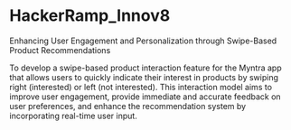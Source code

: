# HackerRamp_Innov8
Enhancing User Engagement and Personalization through Swipe-Based Product Recommendations

To develop a swipe-based product interaction feature for the Myntra app that allows users to quickly indicate their interest in products by swiping right (interested) or left (not interested). This interaction model aims to improve user engagement, provide immediate and accurate feedback on user preferences, and enhance the recommendation system by incorporating real-time user input. 
